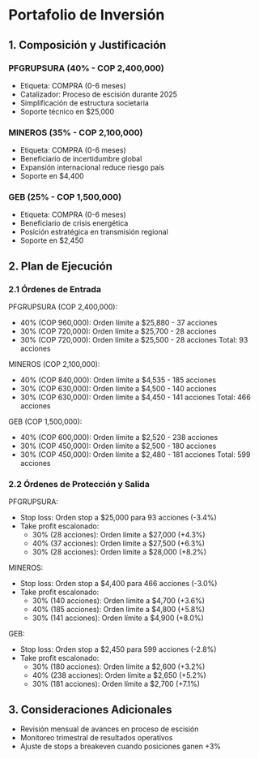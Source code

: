 # Portafolio de Inversión

## 1. Composición y Justificación

### PFGRUPSURA (40% - COP 2,400,000)
- Etiqueta: COMPRA (0-6 meses)
- Catalizador: Proceso de escisión durante 2025
- Simplificación de estructura societaria
- Soporte técnico en $25,000

### MINEROS (35% - COP 2,100,000)
- Etiqueta: COMPRA (0-6 meses)
- Beneficiario de incertidumbre global
- Expansión internacional reduce riesgo país
- Soporte en $4,400

### GEB (25% - COP 1,500,000)
- Etiqueta: COMPRA (0-6 meses)
- Beneficiario de crisis energética
- Posición estratégica en transmisión regional
- Soporte en $2,450

## 2. Plan de Ejecución

### 2.1 Órdenes de Entrada

PFGRUPSURA (COP 2,400,000):
- 40% (COP 960,000): Orden límite a $25,880 - 37 acciones
- 30% (COP 720,000): Orden límite a $25,700 - 28 acciones
- 30% (COP 720,000): Orden límite a $25,500 - 28 acciones
Total: 93 acciones

MINEROS (COP 2,100,000):
- 40% (COP 840,000): Orden límite a $4,535 - 185 acciones
- 30% (COP 630,000): Orden límite a $4,500 - 140 acciones
- 30% (COP 630,000): Orden límite a $4,450 - 141 acciones
Total: 466 acciones

GEB (COP 1,500,000):
- 40% (COP 600,000): Orden límite a $2,520 - 238 acciones
- 30% (COP 450,000): Orden límite a $2,500 - 180 acciones
- 30% (COP 450,000): Orden límite a $2,480 - 181 acciones
Total: 599 acciones

### 2.2 Órdenes de Protección y Salida

PFGRUPSURA:
- Stop loss: Orden stop a $25,000 para 93 acciones (-3.4%)
- Take profit escalonado:
  * 30% (28 acciones): Orden límite a $27,000 (+4.3%)
  * 40% (37 acciones): Orden límite a $27,500 (+6.3%)
  * 30% (28 acciones): Orden límite a $28,000 (+8.2%)

MINEROS:
- Stop loss: Orden stop a $4,400 para 466 acciones (-3.0%)
- Take profit escalonado:
  * 30% (140 acciones): Orden límite a $4,700 (+3.6%)
  * 40% (185 acciones): Orden límite a $4,800 (+5.8%)
  * 30% (141 acciones): Orden límite a $4,900 (+8.0%)

GEB:
- Stop loss: Orden stop a $2,450 para 599 acciones (-2.8%)
- Take profit escalonado:
  * 30% (180 acciones): Orden límite a $2,600 (+3.2%)
  * 40% (238 acciones): Orden límite a $2,650 (+5.2%)
  * 30% (181 acciones): Orden límite a $2,700 (+7.1%)

## 3. Consideraciones Adicionales

- Revisión mensual de avances en proceso de escisión
- Monitoreo trimestral de resultados operativos
- Ajuste de stops a breakeven cuando posiciones ganen +3%
